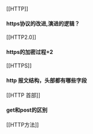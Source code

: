 [[HTTP]]
#### https协议的改进,演进的逻辑？
[[HTTP2.0]]
#### https的加密过程+2
[[HTTPS]]
 #### http 报文结构，头部都有哪些字段
 [[HTTP 首部]]
#### get和post的区别 
[[HTTP方法]]
